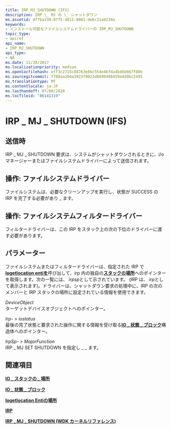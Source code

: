 ```yaml
---
title: IRP_MJ_SHUTDOWN (IFS)
description: IRP \_ MJ の \_ シャットダウン
ms.assetid: 4f7ba339-87f5-4011-8981-de6c31a9239a
keywords:
- インストール可能なファイルシステムドライバーの IRP_MJ_SHUTDOWN
topic_type:
- apiref
api_name:
- IRP_MJ_SHUTDOWN
api_type:
- NA
ms.date: 11/28/2017
ms.localizationpriority: medium
ms.openlocfilehash: eff3c2715c08763e86c554e46fda4b46b667f80b
ms.sourcegitcommit: f788aa204a3923f9023d8690488459a4d9bc2495
ms.translationtype: MT
ms.contentlocale: ja-JP
ms.lasthandoff: 07/08/2020
ms.locfileid: "86141319"
---
```

# <a name="irp_mj_shutdown-ifs"></a>IRP \_ MJ \_ SHUTDOWN (IFS)


## <a name="when-sent"></a>送信時


IRP \_ MJ \_ SHUTDOWN 要求は、システムがシャットダウンされるときに、i/o マネージャーまたはファイルシステムドライバーによって送信されます。

## <a name="operation-file-system-drivers"></a>操作: ファイルシステムドライバー


ファイルシステムは、必要なクリーンアップを実行し、状態が SUCCESS の IRP を完了する必要があり \_ ます。

## <a name="operation-file-system-filter-drivers"></a>操作: ファイルシステムフィルタードライバー


フィルタードライバーは、この IRP をスタック上の次の下位のドライバーに渡す必要があります。

## <a name="parameters"></a>パラメーター


ファイルシステムまたはフィルタードライバーは、指定された IRP で[**Iogetlocation entiを**](https://docs.microsoft.com/windows-hardware/drivers/ddi/wdm/nf-wdm-iogetcurrentirpstacklocation)呼び出して、irp 内の独自の[**スタックの場所**](https://docs.microsoft.com/windows-hardware/drivers/ddi/wdm/ns-wdm-_io_stack_location)へのポインターを取得します。次の一覧には、 *irpsp*として示されています。 (IRP は、 *irp*として表示されます)。ドライバーは、シャットダウン要求の処理中に、IRP の次のメンバーと IRP スタックの場所に設定されている情報を使用できます。

<a href="" id="deviceobject"></a>*DeviceObject*  
ターゲットデバイスオブジェクトへのポインター。

<a href="" id="irp--iostatus"></a>*Irp- &gt; iostatus*  
最後の完了状態と要求された操作に関する情報を受け取る[**IO \_ 状態 \_ ブロック**](https://docs.microsoft.com/windows-hardware/drivers/ddi/wdm/ns-wdm-_io_status_block)構造体へのポインター。

<a href="" id="irpsp--majorfunction"></a>*IrpSp- &gt; MajorFunction*  
IRP \_ MJ SET SHUTDOWN を指定し \_ \_ ます。

## <a name="see-also"></a>関連項目


[**IO \_ スタックの \_ 場所**](https://docs.microsoft.com/windows-hardware/drivers/ddi/wdm/ns-wdm-_io_stack_location)

[**IO \_ 状態 \_ ブロック**](https://docs.microsoft.com/windows-hardware/drivers/ddi/wdm/ns-wdm-_io_status_block)

[**Iogetlocation Entiの場所**](https://docs.microsoft.com/windows-hardware/drivers/ddi/wdm/nf-wdm-iogetcurrentirpstacklocation)

[**IRP**](https://docs.microsoft.com/windows-hardware/drivers/ddi/wdm/ns-wdm-_irp)

[**IRP \_ MJ \_ SHUTDOWN (WDK カーネルリファレンス)**](https://docs.microsoft.com/windows-hardware/drivers/kernel/irp-mj-shutdown)

 

 






